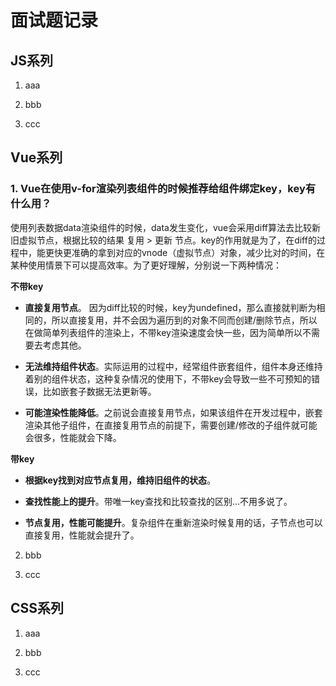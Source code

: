 # 面试题记录

## JS系列

1.  aaa

2.  bbb

3.  ccc

## Vue系列

### 1.  Vue在使用v-for渲染列表组件的时候推荐给组件绑定key，key有什么用？

使用列表数据data渲染组件的时候，data发生变化，vue会采用diff算法去比较新旧虚拟节点，根据比较的结果 复用 > 更新 节点。key的作用就是为了，在diff的过程中，能更快更准确的拿到对应的vnode（虚拟节点）对象，减少比对的时间，在某种使用情景下可以提高效率。为了更好理解，分别说一下两种情况：

**不带key**

+ **直接复用节点**。 因为diff比较的时候，key为undefined，那么直接就判断为相同的，所以直接复用，并不会因为遍历到的对象不同而创建/删除节点，所以在做简单列表组件的渲染上，不带key渲染速度会快一些，因为简单所以不需要去考虑其他。

+ **无法维持组件状态**。实际运用的过程中，经常组件嵌套组件，组件本身还维持着别的组件状态，这种复杂情况的使用下，不带key会导致一些不可预知的错误，比如嵌套子数据无法更新等。 

+ **可能渲染性能降低**。之前说会直接复用节点，如果该组件在开发过程中，嵌套渲染其他子组件，在直接复用节点的前提下，需要创建/修改的子组件就可能会很多，性能就会下降。

**带key**

+ **根据key找到对应节点复用，维持旧组件的状态**。

+ **查找性能上的提升**。带唯一key查找和比较查找的区别...不用多说了。

+ **节点复用，性能可能提升**。复杂组件在重新渲染时候复用的话，子节点也可以直接复用，性能就会提升了。

2.  bbb

3.  ccc

## CSS系列

1.  aaa

2.  bbb

3.  ccc